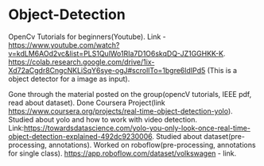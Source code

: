 # Object-Detection
OpenCv Tutorials for beginners(Youtube).
Link - https://www.youtube.com/watch?v=kdLM6AOd2vc&list=PLS1QulWo1RIa7D1O6skqDQ-JZ1GGHKK-K. 
https://colab.research.google.com/drive/1ix-Xd72aCgdr8CngcNKLiSqY6sye-ogJ#scrollTo=1bgre6ldIPd5 
(This is a object detector for a image as input).

Gone through the material posted on the group(opencV tutorials, IEEE pdf, read about dataset).
Done Coursera Project(link https://www.coursera.org/projects/real-time-object-detection-yolo).
Studied about yolo and how to work with video detection.
Link:https://towardsdatascience.com/yolo-you-only-look-once-real-time-object-detection-explained-492dc9230006.
Studied about dataset(pre-processing, annotations).
Worked on roboflow(pre-processing, annotations for single class).
https://app.roboflow.com/dataset/volkswagen - link.
